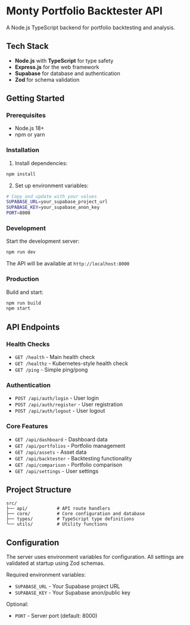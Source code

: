 # Monty Portfolio Backtester API

A Node.js TypeScript backend for portfolio backtesting and analysis.

## Tech Stack

- **Node.js** with **TypeScript** for type safety
- **Express.js** for the web framework
- **Supabase** for database and authentication
- **Zod** for schema validation

## Getting Started

### Prerequisites

- Node.js 18+
- npm or yarn

### Installation

1. Install dependencies:

```bash
npm install
```

2. Set up environment variables:

```bash
# Copy and update with your values
SUPABASE_URL=your_supabase_project_url
SUPABASE_KEY=your_supabase_anon_key
PORT=8000
```

### Development

Start the development server:

```bash
npm run dev
```

The API will be available at `http://localhost:8000`

### Production

Build and start:

```bash
npm run build
npm start
```

## API Endpoints

### Health Checks

- `GET /health` - Main health check
- `GET /healthz` - Kubernetes-style health check
- `GET /ping` - Simple ping/pong

### Authentication

- `POST /api/auth/login` - User login
- `POST /api/auth/register` - User registration
- `POST /api/auth/logout` - User logout

### Core Features

- `GET /api/dashboard` - Dashboard data
- `GET /api/portfolios` - Portfolio management
- `GET /api/assets` - Asset data
- `GET /api/backtester` - Backtesting functionality
- `GET /api/comparison` - Portfolio comparison
- `GET /api/settings` - User settings

## Project Structure

```
src/
├── api/           # API route handlers
├── core/          # Core configuration and database
├── types/         # TypeScript type definitions
└── utils/         # Utility functions
```

## Configuration

The server uses environment variables for configuration. All settings are validated at startup using Zod schemas.

Required environment variables:

- `SUPABASE_URL` - Your Supabase project URL
- `SUPABASE_KEY` - Your Supabase anon/public key

Optional:

- `PORT` - Server port (default: 8000)
